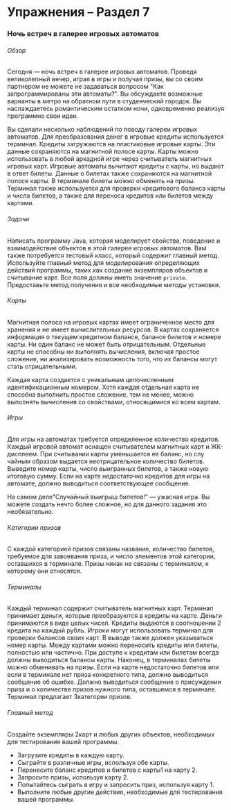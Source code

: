 # Упражнения – Раздел 7
### Ночь встреч в галерее игровых автоматов
###### Обзор
Сегодня — ночь встреч в галерее игровых автоматов. Проведя великолепный вечер, играя в игры и получая призы, 
вы со своим партнером не можете не задаваться вопросом "Как запрограммированы эти автоматы?". Вы обсуждаете 
возможные варианты в метро на обратном пути в студенческий городок. Вы наслаждаетесь романтическим остатком 
ночи, одновременно реализуя программно свои идеи.

Вы сделали несколько наблюдений по поводу галереи игровых автоматов. Для преобразования денег в игровые 
кредиты используется терминал. Кредиты загружаются на пластиковые игровые карты. Эти данные сохраняются на 
магнитной полосе карты. Карты можно использовать в любой аркадной игре через считыватель магнитных игровых 
карт. Игровые автоматы вычитают кредиты с карты, но выдают в ответ билеты. Данные о билетах также 
сохраняются на магнитной полосе карты. В терминале билеты можно обменять на призы. Терминал также 
используется для проверки кредитового баланса карты и числа билетов, а также для переноса кредитов или 
билетов между картами.

###### Задачи
Написать программу Java, которая моделирует свойства, поведение и взаимодействие объектов в этой галерее 
игровых автоматов. Вам также потребуется тестовый класс, который содержит главный метод. Используйте 
главный метод для моделирования определяющих действий программы, таких как создание экземпляров объектов и 
считывание карт. Все поля должны иметь значение `private`. Предоставьте метод получения и все необходимые 
методы установки.

###### Карты
Магнитная полоса на игровых картах имеет ограниченное место для хранения и не имеет вычислительных 
ресурсов. В картах сохраняется информация о текущем кредитном балансе, балансе билетов и номере карты. 
Ни один баланс не может быть отрицательным. Отдельные карты не способны ни выполнять вычисления, включая 
простое сложение, ни анализировать возможность того, что их балансы могут стать отрицательными.

Каждая карта создается с уникальным целочисленным идентификационным номером. Хотя каждая отдельная карта 
не способна выполнить простое сложение, тем не менее, можно выполнять вычисления со свойствами, 
относящимися ко всем картам.

###### Игры
Для игры на автоматах требуется определенное количество кредитов. Каждый игровой автомат оснащен 
считывателем магнитных карт и ЖК-дисплеем. При считывании карты уменьшается ее баланс, но слу  чайным 
образом выдается неотрицательное количество билетов. Выведите номер карты, число выигранных билетов, а 
также новую итоговую сумму. Если на карте недостаточно кредитов для игры на автомате, должно выводиться 
соответствующее сообщение.

На самом деле"Случайный выигрыш билетов!" — ужасная игра. Вы можете создать нечто более сложное, но для 
данного задания это необязательно.

###### Категории призов
С каждой категорией призов связаны название, количество билетов, требуемое для завоевания приза, и число
элементов этой категории, оставшихся в терминале. Призы никак не связаны с терминалом, к которому они 
относятся.

###### Терминалы
Каждый терминал содержит считыватель магнитных карт. Терминал принимает деньги, которые преобразуются в 
кредиты на карте. Деньги принимаются в виде целых чисел. Кредиты выдаются в соотношении 2 кредита на 
каждый рубль. Игроки могут использовать терминал для проверки балансов своих карт. В выводе также должен 
указываться номер карты. Между картами можно переносить кредиты или билеты, полностью или частично. При 
доступе к кредитам или билетам всегда должны выводиться балансы карты. Наконец, в терминалах билеты можно 
обменивать на призы. Если на карте недостаточно билетов или если в терминале нет приза конкретного типа, 
должно выводиться сообщение об ошибке. Должно выводиться сообщение о присуждении приза и о количестве 
призов нужного типа, оставшемся в терминале. Терминал предлагает 3категории призов.

###### Главный метод
Создайте экземпляры 2карт и любых других объектов, необходимых для тестирования вашей программы. 
- Загрузите кредиты в каждую карту.
- Сыграйте в различные игры, используя обе карты.
- Перенесите баланс кредитов и билетов с карты1 на карту 2.
- Запросите призы, используя карту 2.
- Попытайтесь сыграть в игру и запросить приз, используя карту 1.
- Выполните любые другие действия, необходимые для тестирования вашей программы.